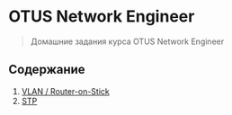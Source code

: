 # OTUS Network Engineer

> Домашние задания курса OTUS Network Engineer

## Содержание

1. [VLAN / Router-on-Stick](./lab-01)
2. [STP](./lab-02)
